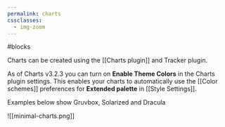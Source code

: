 ```yaml
---
permalink: charts
cssclasses:
  - img-zoom
---
```

#blocks 

Charts can be created using the [[Charts plugin]] and Tracker plugin.

As of Charts v3.2.3 you can turn on **Enable Theme Colors** in the Charts plugin settings. This enables your charts to automatically use the [[Color schemes]] preferences for **Extended palette** in [[Style Settings]].

Examples below show Gruvbox, Solarized and Dracula

![[minimal-charts.png]]